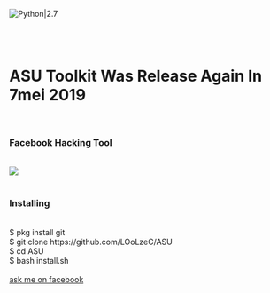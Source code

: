 ![Python|2.7](https://img.shields.io/badge/Python-2.7-blue.svg)

<div <img src ="https://github.com/LOoLzeC/ASU/blob/master/raw/snake.png"/><br></div>
<br><h1>ASU Toolkit Was Release Again In 7mei 2019</h1><br><h3> Facebook  Hacking Tool</h3><br>
<img src="https://github.com/LOoLzeC/ASU/blob/master/raw/IMG-20190405-WA0003.jpg"/>
<br><br>
<h3>Installing</h3><br>
$ pkg install git<br>
$ git clone https://github.com/LOoLzeC/ASU<br>
$ cd ASU<br>
$ bash install.sh<br><br>
<a href ="https://mbasic.facebook.com/achmad.luthfi.hadi.3">ask me on facebook</a>
 
